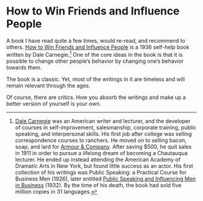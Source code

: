 # How to Win Friends and Influence People

A book I have read quite a few times, would re-read, and recommend to others. [How to Win Friends and Influence People](https://en.wikipedia.org/wiki/How_to_Win_Friends_and_Influence_People) is a 1936 self-help book written by Dale Carnegie.[^DaleCarnegie] One of the core ideas in the book is that it is possible to change other people’s behavior by changing one’s behavior towards them.

The book is a classic. Yet, most of the writings in it are timeless and will remain relevant through the ages.

Of course, there are critics. How you absorb the writings and make up a better version of yourself is your own.

[^DaleCarnegie]: [Dale Carnegie](https://en.wikipedia.org/wiki/Dale_Carnegie) was an American writer and lecturer, and the developer of courses in self-improvement, salesmanship, corporate training, public speaking, and interpersonal skills. His first job after college was selling correspondence courses to ranchers. He moved on to selling bacon, soap, and lard for [Armour & Company](https://en.wikipedia.org/wiki/Armour_and_Company). After saving $500, he quit sales in 1911 in order to pursue a lifelong dream of becoming a Chautauqua lecturer. He ended up instead attending the American Academy of Dramatic Arts in New York, but found little success as an actor. His first collection of his writings was Public Speaking: a Practical Course for Business Men (1926), later entitled [Public Speaking and Influencing Men in Business](https://en.wikipedia.org/wiki/Public_Speaking_and_Influencing_Men_in_Business) (1932).  By the time of his death, the book had sold five million copies in 31 languages.